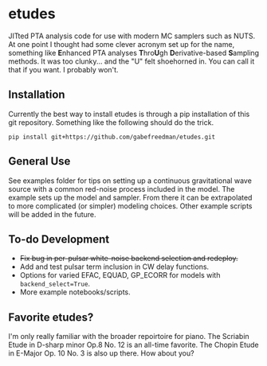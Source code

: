 # etudes
JITted PTA analysis code for use with modern MC samplers such as NUTS. At one point I thought had some clever acronym set up for the name, something like **E**nhanced PTA analyses **T**hro**U**gh **D**erivative-based **S**ampling methods. It was too clunky... and the "U" felt shoehorned in. You can call it that if you want. I probably won't.

## Installation
Currently the best way to install etudes is through a pip installation of this git repository. Something like the following should do the trick.
```
pip install git+https://github.com/gabefreedman/etudes.git
```

## General Use
See examples folder for tips on setting up a continuous gravitational wave source with a common red-noise process included in the model. The example sets up the model and sampler. From there it can be extrapolated to more complicated (or simpler) modeling choices. Other example scripts will be added in the future.

## To-do Development
- ~~Fix bug in per-pulsar white-noise backend selection and redeploy.~~
- Add and test pulsar term inclusion in CW delay functions.
- Options for varied EFAC, EQUAD, GP_ECORR for models with `backend_select=True`.
- More example notebooks/scripts.

## Favorite etudes?
I'm only really familiar with the broader repoirtoire for piano. The Scriabin Etude in D-sharp minor Op.8 No. 12 is an all-time favorite. The Chopin Etude in E-Major Op. 10 No. 3 is also up there. How about you?
